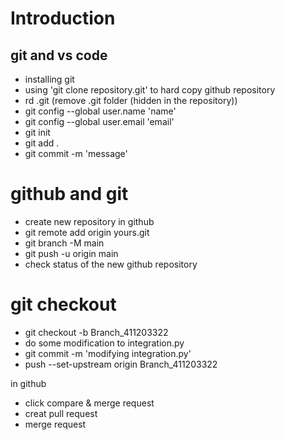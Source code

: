 # Introduction

## git and vs code
- installing git
- using 'git clone repository.git' to hard copy github repository
- rd .git (remove .git folder (hidden in the repository))
- git config --global user.name 'name'
- git config --global user.email 'email'
- git init
- git add .
- git commit -m 'message'

# github and git
- create new repository in github
- git remote add origin yours.git
- git branch -M main
- git push -u origin main
- check status of the new github repository

# git checkout
- git checkout -b Branch_411203322
- do some modification to integration.py
- git commit -m 'modifying integration.py'
- push --set-upstream origin Branch_411203322


in github
- click compare & merge request
- creat pull request
- merge request